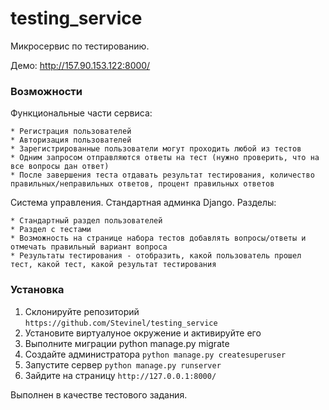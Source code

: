 # testing_service
Микросервис по тестированию.

Демо: http://157.90.153.122:8000/


### Возможности

  Функциональные части сервиса:
  
    * Регистрация пользователей
    * Авторизация пользователей
    * Зарегистрированные пользователи могут проходить любой из тестов
    * Одним запросом отправляются ответы на тест (нужно проверить, что на все вопросы дан ответ)
    * После завершения теста отдавать результат тестирования, количество правильных/неправильных ответов, процент правильных ответов
 
  Система управления. Стандартная админка Django. Разделы:
  
    * Стандартный раздел пользователей
    * Раздел с тестами
    * Возможность на странице набора тестов добавлять вопросы/ответы и отмечать правильный вариант вопроса
    * Результаты тестирования - отобразить, какой пользователь прошел тест, какой тест, какой результат тестирования    

 

### Установка
  1) Склонируйте репозиторий
  ```https://github.com/Stevinel/testing_service```
  2) Установите виртуалуное окружение и активируйте его
  3) Выполните миграции python manage.py migrate
  4) Создайте администратора 
     ```python manage.py createsuperuser```
  5) Запустите сервер 
     ```python manage.py runserver```
  6) Зайдите на страницу 
     ```http://127.0.0.1:8000/```


Выполнен в качестве тестового задания.
  
